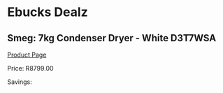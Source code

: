 
# Ebucks Dealz
## Smeg: 7kg Condenser Dryer - White D3T7WSA
[Product Page](https://www.ebucks.com/web/shop/productSelected.do?prodId=1173300352&catId=1196429345)

Price: R8799.00

Savings: 


	